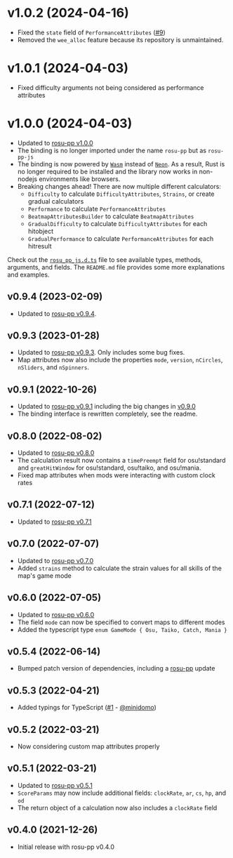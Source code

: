 # v1.0.2 (2024-04-16)

- Fixed the `state` field of `PerformanceAttributes` ([#9])
- Removed the `wee_alloc` feature because its repository is unmaintained.

# v1.0.1 (2024-04-03)

- Fixed difficulty arguments not being considered as performance attributes

# v1.0.0 (2024-04-03)

- Updated to [rosu-pp v1.0.0](https://github.com/MaxOhn/rosu-pp/blob/main/CHANGELOG.md#v100-2024-04-02)
- The binding is no longer imported under the name `rosu-pp` but as `rosu-pp-js`
- The binding is now powered by [`Wasm`](https://webassembly.org/) instead of [`Neon`](https://neon-bindings.com/). As a result, Rust is no longer required to be installed and the library now works in non-nodejs environments like browsers.
- Breaking changes ahead! There are now multiple different calculators:
  - `Difficulty` to calculate `DifficultyAttributes`, `Strains`, or create gradual calculators
  - `Performance` to calculate `PerformanceAttributes`
  - `BeatmapAttributesBuilder` to calculate `BeatmapAttributes`
  - `GradualDifficulty` to calculate `DifficultyAttributes` for each hitobject
  - `GradualPerformance` to calculate `PerformanceAttributes` for each hitresult

Check out the [`rosu_pp_js.d.ts`](https://github.com/MaxOhn/rosu-pp-js/blob/e7e5ad1d128ac488aa3a72f9582db4c2f2804afb/rosu_pp_js.d.ts) file to see available types, methods, arguments, and fields. The `README.md` file provides some more explanations and examples.

## v0.9.4 (2023-02-09)

- Updated to [rosu-pp v0.9.4](https://github.com/MaxOhn/rosu-pp/blob/main/CHANGELOG.md#v094-2023-02-09).

## v0.9.3 (2023-01-28)

- Updated to [rosu-pp v0.9.3](https://github.com/MaxOhn/rosu-pp/blob/main/CHANGELOG.md#v093-2023-01-28). Only includes some bug fixes.
- Map attributes now also include the properties `mode`, `version`, `nCircles`, `nSliders`, and `nSpinners`.

## v0.9.1 (2022-10-26)

- Updated to [rosu-pp v0.9.1](https://github.com/MaxOhn/rosu-pp/blob/main/CHANGELOG.md#v091-2022-10-26) including the big changes in [v0.9.0](https://github.com/MaxOhn/rosu-pp/blob/main/CHANGELOG.md#v090-2022-10-24)
- The binding interface is rewritten completely, see the readme.

## v0.8.0 (2022-08-02)
- Updated to [rosu-pp v0.8.0](https://github.com/MaxOhn/rosu-pp/blob/main/CHANGELOG.md#v080-2022-08-02)
- The calculation result now contains a `timePreempt` field for osu!standard and `greatHitWindow` for
osu!standard, osu!taiko, and osu!mania.
- Fixed map attributes when mods were interacting with custom clock rates

## v0.7.1 (2022-07-12)
- Updated to [rosu-pp v0.7.1](https://github.com/MaxOhn/rosu-pp/blob/main/CHANGELOG.md#v071-2022-07-12)

## v0.7.0 (2022-07-07)
- Updated to [rosu-pp v0.7.0](https://github.com/MaxOhn/rosu-pp/blob/main/CHANGELOG.md#v070-2022-07-06)
- Added `strains` method to calculate the strain values for all skills of the map's game mode

## v0.6.0 (2022-07-05)
- Updated to [rosu-pp v0.6.0](https://github.com/MaxOhn/rosu-pp/blob/main/CHANGELOG.md#v060-2022-07-05)
- The field `mode` can now be specified to convert maps to different modes
- Added the typescript type `enum GameMode { Osu, Taiko, Catch, Mania }`

## v0.5.4 (2022-06-14)
- Bumped patch version of dependencies, including a [rosu-pp](https://github.com/MaxOhn/rosu-pp/blob/main/CHANGELOG.md#v052-2022-06-14) update

## v0.5.3 (2022-04-21)
- Added typings for TypeScript ([#1] - [@minidomo])

## v0.5.2 (2022-03-21)
- Now considering custom map attributes properly

## v0.5.1 (2022-03-21)
- Updated to [rosu-pp v0.5.1](https://github.com/MaxOhn/rosu-pp/blob/main/CHANGELOG.md#v051-2022-03-21)
- `ScoreParams` may now include additional fields: `clockRate`, `ar`, `cs`, `hp`, and `od`
- The return object of a calculation now also includes a `clockRate` field

## v0.4.0 (2021-12-26)
- Initial release with rosu-pp v0.4.0

[@minidomo]: https://github.com/minidomo

[#1]: https://github.com/MaxOhn/rosu-pp-js/pull/1
[#9]: https://github.com/MaxOhn/rosu-pp-js/pull/9